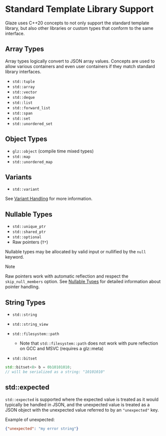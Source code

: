 # Standard Template Library Support

Glaze uses C++20 concepts to not only support the standard template library, but also other libraries or custom types that conform to the same interface.

## Array Types

Array types logically convert to JSON array values. Concepts are used to allow various containers and even user containers if they match standard library interfaces.

- `std::tuple`
- `std::array`
- `std::vector`
- `std::deque`
- `std::list`
- `std::forward_list`
- `std::span`
- `std::set`
- `std::unordered_set`

## Object Types

- `glz::object` (compile time mixed types)
- `std::map`
- `std::unordered_map`

## Variants

- `std::variant`

See [Variant Handling](./docs/variant-handling.md) for more information.

## Nullable Types

- `std::unique_ptr`
- `std::shared_ptr`
- `std::optional`
- Raw pointers (`T*`)

Nullable types may be allocated by valid input or nullified by the `null` keyword.

> [!NOTE]
> Raw pointers work with automatic reflection and respect the `skip_null_members` option. See [Nullable Types](./nullable-types.md) for detailed information about pointer handling.

## String Types

- `std::string`
- `std::string_view`
- `std::filesystem::path`
  - Note that `std::filesystem::path` does not work with pure reflection on GCC and MSVC (requires a glz::meta)

- `std::bitset`

```c++
std::bitset<8> b = 0b10101010;
// will be serialized as a string: "10101010"
```

## std::expected

`std::expected` is supported where the expected value is treated as it would typically be handled in JSON, and the unexpected value is treated as a JSON object with the unexpected value referred to by an `"unexpected"` key.

Example of unexpected:

```json
{"unexpected": "my error string"}
```

